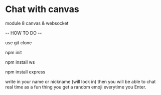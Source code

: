 # Chat with canvas
 module 8 canvas & websocket

-- HOW TO DO --

use git clone

npm init

npm install ws

npm install express


write in your name or nickname (will lock in)
then you will be able to chat real time
as a fun thing you get a random emoji everytime you Enter.  
